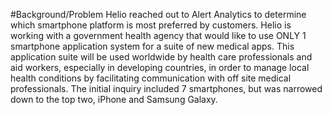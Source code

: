 #Background/Problem 
Helio reached out to Alert Analytics to determine which smartphone platform is most preferred by customers. Helio is working with a government health agency that would like to use ONLY 1 smartphone application system for a suite of new medical apps. This application suite will be used worldwide by health care professionals and aid workers, especially in developing countries, in order to manage local health conditions by facilitating communication with off site medical professionals. The initial inquiry included 7 smartphones, but was narrowed down to the top two, iPhone and Samsung Galaxy. 
